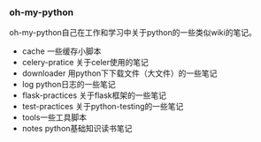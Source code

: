 ### oh-my-python
oh-my-python自己在工作和学习中关于python的一些类似wiki的笔记。
* cache 一些缓存小脚本
* celery-pratice 关于celer使用的笔记
* downloader 用python下下载文件（大文件）的一些笔记
* log python日志的一些笔记
* flask-practices 关于flask框架的一些笔记
* test-practices 关于python-testing的一些笔记
* tools一些工具脚本
* notes python基础知识读书笔记

